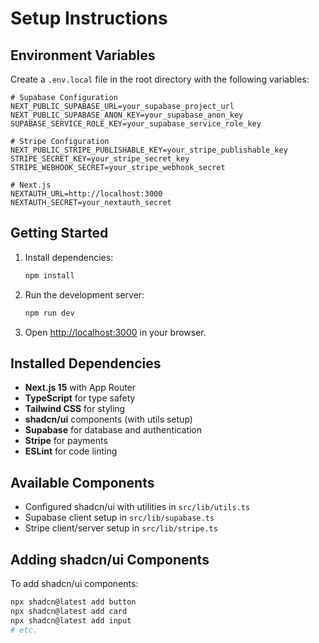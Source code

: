 # Setup Instructions

## Environment Variables

Create a `.env.local` file in the root directory with the following variables:

```env
# Supabase Configuration
NEXT_PUBLIC_SUPABASE_URL=your_supabase_project_url
NEXT_PUBLIC_SUPABASE_ANON_KEY=your_supabase_anon_key
SUPABASE_SERVICE_ROLE_KEY=your_supabase_service_role_key

# Stripe Configuration
NEXT_PUBLIC_STRIPE_PUBLISHABLE_KEY=your_stripe_publishable_key
STRIPE_SECRET_KEY=your_stripe_secret_key
STRIPE_WEBHOOK_SECRET=your_stripe_webhook_secret

# Next.js
NEXTAUTH_URL=http://localhost:3000
NEXTAUTH_SECRET=your_nextauth_secret
```

## Getting Started

1. Install dependencies:
   ```bash
   npm install
   ```

2. Run the development server:
   ```bash
   npm run dev
   ```

3. Open [http://localhost:3000](http://localhost:3000) in your browser.

## Installed Dependencies

- **Next.js 15** with App Router
- **TypeScript** for type safety
- **Tailwind CSS** for styling
- **shadcn/ui** components (with utils setup)
- **Supabase** for database and authentication
- **Stripe** for payments
- **ESLint** for code linting

## Available Components

- Configured shadcn/ui with utilities in `src/lib/utils.ts`
- Supabase client setup in `src/lib/supabase.ts`
- Stripe client/server setup in `src/lib/stripe.ts`

## Adding shadcn/ui Components

To add shadcn/ui components:

```bash
npx shadcn@latest add button
npx shadcn@latest add card
npx shadcn@latest add input
# etc.
```
